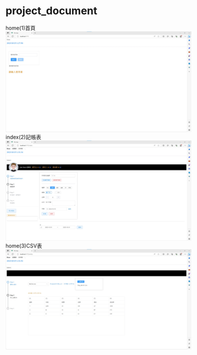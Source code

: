 # project_document
home(1)首頁
![image](https://github.com/LifanC/project_document/blob/master/home.jpg)
index(2)記帳表
![image](https://github.com/LifanC/project_document/blob/master/index.jpg)
home(3)CSV表
![image](https://github.com/LifanC/project_document/blob/master/setUp.jpg)